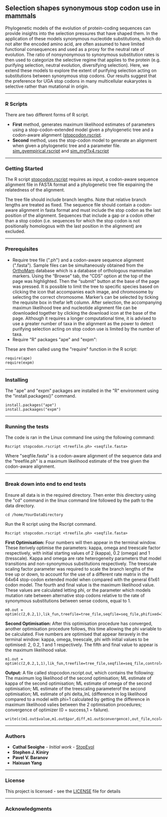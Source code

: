 ## Selection shapes synonymous stop codon use in mammals

Phylogenetic models of the evolution of protein-coding sequences can provide insights into the selection pressures that have shaped them. In the application of these models synonymous nucleotide substitutions, which do not alter the encoded amino acid, are often assumed to have limited functional consequences and used as a proxy for the neutral rate of evolution. The ratio of nonsynonymous to synonymous substitution rates is then used to categorize the selective regime that applies to the protein (e.g. purifying selection, neutral evolution, diversifying selection). Here, we extend these models to explore the extent of purifying selection acting on substitutions between synonymous stop codons. Our results suggest that the preference for UGA stop codons
in many multicellular eukaryotes is selective rather than mutational in origin.

***

### R Scripts

There are two different forms of R script. 

* **First** method, generates maximum likelihood estimates of parameters using a stop-codon-extended model given a phylogenetic tree and a codon-aware alignment ([stopcodon.rscript](https://github.com/cseoighe/StopEvol/blob/master/stopcodon.rscript).
* **Second** method, uses the stop-codon model to generate an alignment when given a phylogenetic tree and a parameter file. [sim_gyempirical.rscript](https://github.com/cseoighe/StopEvol/blob/master/sim_gyempirical.rscript) and [sim_mgf1x4.rscript](https://github.com/cseoighe/StopEvol/blob/master/sim_mgf1x4.rscript)

***

### Getting Started

The R script [stopcodon.rscript](https://github.com/cseoighe/StopEvol/blob/master/stopcodon.rscript) requires as input, a codon-aware sequence alignment file in FASTA format and a phylogenetic tree file expaining the relatedness of the alignment.

The tree file should include branch lengths. Note that relative branch lengths are treated as fixed.
The sequence file should contain a codon-aware alignment in fasta format and must include the 
stop codon as the last position of the alignment. Sequences that include a gap or a codon other than
a stop codon (i.e. sequences for which the stop codon is not positionally homologous with the last 
position in the alignment) are excluded.

***

### Prerequisites

* Require tree file (".ph") and a codon-aware sequence alignment (".fasta"). Sample files can be simultaneously obtained from the [OrthoMam](http://www.orthomam.univ-montp2.fr/orthomam/html/) database which is a database of orthologous mammalian markers. Using the “Browse” tab, the “CDS” option at the top of the page was highlighted. Then the “submit” button at the base of the page was pressed. It is possible to limit the tree to specific species based on clicking the icon that accompanies each image, and chromosome by selecting the correct chromosome. Marker’s can be selected by ticking the requisite box in thefar left column. After selection, the accompanying maximun likelihood tree and nucleotide alignment file can be downloaded together by clicking the download icon at the base of the page.  Although it requires a longer computational time, it is advised to use a greater number of taxa in the alignment as the power to detect purifying selection acting on stop codon use is limited by the number of taxa.
* Require "R" packages "ape" and "expm":

These are then called usng the "require" function in the R script:

```
require(ape)
require(expm)
```

***

### Installing

The "ape" and "expm" packages are installed in the "R" environment using the "install.packages()" command.

```
install.packages("ape")
install.packaages("expm")
```

***

### Running the tests

The code is ran in the Linux command line using the following command:

```
Rscript stopcodon.rscript <treefile.ph> <seqfile.fasta>
```

Where "seqfile.fasta" is a codon-aware alignment of the sequence data and the "treefile.ph" is a maximum likelihood estimate of the tree given the codon-aware alignment.

***


### Break down into end to end tests

Ensure all data is in the required directory. Then enter this directory using the "cd" command in the linux command line followed by the path to the data directory.

```
cd /home/YourDataDirectory
```
Run the R script using the Rscript command.

```
Rscript stopcodon.rscript <treefile.ph> <seqfile.fasta>
```

**First Optimisation:** Four numbers will then appear in the terminal window. These iterively optimise the parameters: kappa, omega and treescale factor respectively, with initial starting values of 2 (kappa), 0.2 (omega) and 1 (tresscale). Kappa and omega are rate heterogeneity parameters that model transitions and non-synonymous substitutions respectively. The treescale scaling factor parameter was required to scale the branch lengths of the tree up or down, to account for the use of a different rate matrix in the 64x64 stop-codon extended model when compared with the general 61x61 codon model. The fourth and final value is the maximum likelihood value. These values are calculated letting phi, or the parameter which models mutation rate between alternative stop codons relative to the rate of synonymous substitutions between sense codons, equal to 1.

```
m0.out = optim(c(2,0.2,1),lik_fun,treefile=tree_file,seqfile=seq_file,phifixed=1,control=list(fnscale=-1))
```

**Second Optimisation:** After this optimisation procedure has converged, another optimisation procedure follows, this time allowing the phi variable to be calculated. Five numbers are optimised that appear iteravely in the terminal window:  kappa, omega, treescale, phi with initial values to be optimised: 2, 0.2, 1 and 1 respectively. The fifth and final value to appear is the maximum likelihood value.

```
m1.out = optim(c(2,0.2,1,1),lik_fun,treefile=tree_file,seqfile=seq_file,control=list(fnscale=-1))
```

**Output:** A file called stopcodon.rscript.out, which contains the following: The maximum log likelihood of the second optimisation; ML estimate of kappa of the second optimisation; ML estimate of omega of the second optimisation; ML estimate of the treescaling parameterof the second optimisation; ML estimate of phi delta_lnL (difference in log likelihood compared to a model with phi=1 calculated by getting the difference in maximum likelihood valies between the 2 optimisation procedures; convergence of optimizer (0 = success,1 = failure). 

```
write(c(m1.out$value,m1.out$par,diff,m1.out$convergence),out_file,ncol=10)
```
***

### Authors

* **Cathal Seoighe** - *Initial work* - [StopEvol](https://github.com/cseoighe/StopEvol)
* **Stephen J. Kiniry**
* **Pavel V. Baranov**
* **Haixuan Yang**

***

### License

This project is licensed  - see the [LICENSE](LICENSE) file for details

***

### Acknowledgments
